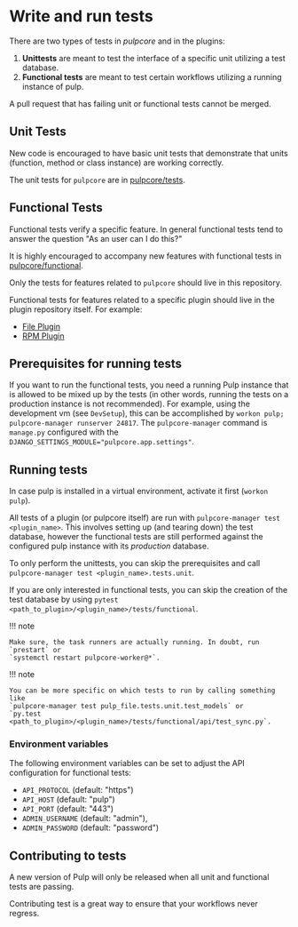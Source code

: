# Write and run tests

There are two types of tests in *pulpcore* and in the plugins:

1. **Unittests** are meant to test the interface of a specific unit utilizing a test database.
1. **Functional tests** are meant to test certain workflows utilizing a running instance of pulp.

A pull request that has failing unit or functional tests cannot be merged.

## Unit Tests

New code is encouraged to have basic unit tests that demonstrate that
units (function, method or class instance) are working correctly.

The unit tests for `pulpcore` are in [pulpcore/tests](https://github.com/pulp/pulpcore/tree/master/pulpcore/tests/unit).

## Functional Tests

Functional tests verify a specific feature.
In general functional tests tend to answer the question "As an user can I do this?"

It is highly encouraged to accompany new features with functional
tests in [pulpcore/functional](https://github.com/pulp/pulpcore/tree/master/pulpcore/tests/functional).

Only the tests for features related to `pulpcore` should live in this repository.

Functional tests for features related to a specific plugin should live in the
plugin repository itself. For example:

- [File Plugin](https://github.com/pulp/pulpcore/tree/master/pulp_file/tests/functional)
- [RPM Plugin](https://github.com/pulp/pulp_rpm/tree/master/pulp_rpm/tests/functional)

## Prerequisites for running tests

If you want to run the functional tests, you need a running Pulp instance that is allowed to be
mixed up by the tests (in other words, running the tests on a production instance is not
recommended). For example, using the development vm (see `DevSetup`),
this can be accomplished by `workon pulp; pulpcore-manager runserver 24817`. The
`pulpcore-manager` command is `manage.py` configured with the
`DJANGO_SETTINGS_MODULE="pulpcore.app.settings"`.

## Running tests

In case pulp is installed in a virtual environment, activate it first (`workon pulp`).

All tests of a plugin (or pulpcore itself) are run with `pulpcore-manager test <plugin_name>`.
This involves setting up (and tearing down) the test database, however the functional tests are
still performed against the configured pulp instance with its *production* database.

To only perform the unittests, you can skip the prerequisites and call
`pulpcore-manager test <plugin_name>.tests.unit`.

If you are only interested in functional tests, you can skip the creation of the test database by
using `pytest <path_to_plugin>/<plugin_name>/tests/functional`.

!!! note

    Make sure, the task runners are actually running. In doubt, run `prestart` or
    `systemctl restart pulpcore-worker@*`.

!!! note

    You can be more specific on which tests to run by calling something like
    `pulpcore-manager test pulp_file.tests.unit.test_models` or
    `py.test <path_to_plugin>/<plugin_name>/tests/functional/api/test_sync.py`.

### Environment variables

The following environment variables can be set to adjust the API configuration for
functional tests:

- `API_PROTOCOL` (default: "https")
- `API_HOST` (default: "pulp")
- `API_PORT` (default: "443")
- `ADMIN_USERNAME` (default: "admin"),
- `ADMIN_PASSWORD` (default: "password")

## Contributing to tests

A new version of Pulp will only be released when all unit and functional tests are
passing.

Contributing test is a great way to ensure that your workflows never regress.

